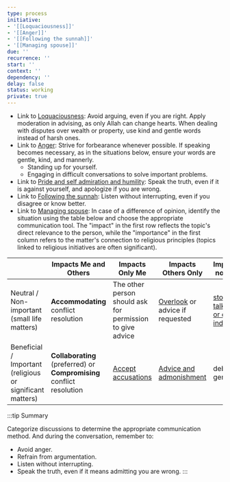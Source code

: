 ```yaml
---
type: process
initiative:
- '[[Loquaciousness]]'
- '[[Anger]]'
- '[[Following the sunnah]]'
- '[[Managing spouse]]'
due: ''
recurrence: ''
start: ''
context: ''
dependency: ''
delay: false
status: working
private: true
---
```


* Link to [Loquaciousness](docs/sidebar1/Initiatives/bad%20traits/Loquaciousness.md): Avoid arguing, even if you are right. Apply moderation in advising, as only Allah can change hearts. When dealing with disputes over wealth or property, use kind and gentle words instead of harsh ones.
* Link to [Anger](docs/sidebar1/Initiatives/bad%20traits/Anger.md): Strive for forbearance whenever possible. If speaking becomes necessary, as in the situations below, ensure your words are gentle, kind, and mannerly.
	* Standing up for yourself.
	* Engaging in difficult conversations to solve important problems.
* Link to [Pride and self admiration and humility](docs/sidebar1/Initiatives/bad%20traits/Pride%20and%20self%20admiration%20and%20humility.md): Speak the truth, even if it is against yourself, and apologize if you are wrong.
* Link to [Following the sunnah](docs/sidebar1/Initiatives/worship/Following%20the%20sunnah.md): Listen without interrupting, even if you disagree or know better.
* Link to [Managing spouse](docs/sidebar1/Initiatives/worship/Managing%20spouse.md): In case of a difference of opinion, identify the situation using the table below and choose the appropriate communication tool. The "impact" in the first row reflects the topic's direct relevance to the person, while the "importance" in the first column refers to the matter's connection to religious principles (topics linked to religious initiatives are often significant).

|                                                           | Impacts Me and Others                                                 | Impacts Only Me                                                                                         | Impacts Others Only                                                             | Impacts no one                                                                     |
| --------------------------------------------------------- | --------------------------------------------------------------------- | ------------------------------------------------------------------------------------------------------- | ------------------------------------------------------------------------------- | ---------------------------------------------------------------------------------- |
| Neutral / Non-important (small life matters)              | **Accommodating** conflict resolution                                 | The other person should ask for permission to give advice                                               | [Overlook](docs/sidebar1/Processes/Overlook%20what%20is%20disliked.md) or advice if requested | [stop talking or don't indulge](docs/sidebar1/Processes/Speak%20purposefully%20or%20maintain%20silence.md) |
| Beneficial / Important (religious or significant matters) | **Collaborating** (preferred) or **Compromising** conflict resolution | [Accept accusations](docs/sidebar1/Processes/Accept%20accusations%20or%20forgive%20transgressions%20against%20you.md) | [Advice and admonishment](docs/sidebar1/Processes/Advice%20and%20admonishment.md)             | debate gently                                                                      |

:::tip Summary

Categorize discussions to determine the appropriate communication method. And during the conversation, remember to:

* Avoid anger.
* Refrain from argumentation.
* Listen without interrupting.
* Speak the truth, even if it means admitting you are wrong.
:::
